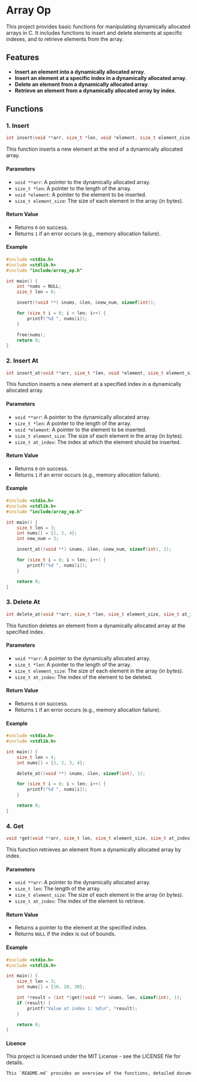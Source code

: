 # Array Op

This project provides basic functions for manipulating dynamically allocated arrays in C. It includes functions to insert and delete elements at specific indexes, and to retrieve elements from the array.

## Features

- **Insert an element into a dynamically allocated array**.
- **Insert an element at a specific index in a dynamically allocated array**.
- **Delete an element from a dynamically allocated array**.
- **Retrieve an element from a dynamically allocated array by index**.

## Functions

### 1. Insert

```c
int insert(void **arr, size_t *len, void *element, size_t element_size);
```

This function inserts a new element at the end of a dynamically allocated array.

#### Parameters

- `void **arr`: A pointer to the dynamically allocated array.
- `size_t *len`: A pointer to the length of the array.
- `void *element`: A pointer to the element to be inserted.
- `size_t element_size`: The size of each element in the array (in bytes).

#### Return Value

- Returns `0` on success.
- Returns `1` if an error occurs (e.g., memory allocation failure).

#### Example

```c
#include <stdio.h>
#include <stdlib.h>
#include "include/array_op.h"

int main() {
    int *nums = NULL;
    size_t len = 0;

    insert((void **) &nums, &len, &new_num, sizeof(int));

    for (size_t i = 0; i < len; i++) {
        printf("%d ", nums[i]);
    }

    free(nums);
    return 0;
}
```

### 2. Insert At

```c
int insert_at(void **arr, size_t *len, void *element, size_t element_size, size_t at_index);
```

This function inserts a new element at a specified index in a dynamically allocated array.

#### Parameters

- `void **arr`: A pointer to the dynamically allocated array.
- `size_t *len`: A pointer to the length of the array.
- `void *element`: A pointer to the element to be inserted.
- `size_t element_size`: The size of each element in the array (in bytes).
- `size_t at_index`: The index at which the element should be inserted.

#### Return Value

- Returns `0` on success.
- Returns `1` if an error occurs (e.g., memory allocation failure).

#### Example

```c
#include <stdio.h>
#include <stdlib.h>
#include "include/array_op.h"

int main() {
    size_t len = 3;
    int nums[] = {1, 2, 4};
    int new_num = 3;

    insert_at((void **) &nums, &len, &new_num, sizeof(int), 2);

    for (size_t i = 0; i < len; i++) {
        printf("%d ", nums[i]);
    }

    return 0;
}
```

### 3. Delete At

```c
int delete_at(void **arr, size_t *len, size_t element_size, size_t at_index);
```

This function deletes an element from a dynamically allocated array at the specified index.

#### Parameters

- `void **arr`: A pointer to the dynamically allocated array.
- `size_t *len`: A pointer to the length of the array.
- `size_t element_size`: The size of each element in the array (in bytes).
- `size_t at_index`: The index of the element to be deleted.

#### Return Value

- Returns `0` on success.
- Returns `1` if an error occurs (e.g., memory allocation failure).

#### Example

```c
#include <stdio.h>
#include <stdlib.h>

int main() {
    size_t len = 4;
    int nums[] = {1, 2, 3, 4};

    delete_at((void **) &nums, &len, sizeof(int), 1);

    for (size_t i = 0; i < len; i++) {
        printf("%d ", nums[i]);
    }

    return 0;
}
```

### 4. Get

```c
void *get(void **arr, size_t len, size_t element_size, size_t at_index);
```

This function retrieves an element from a dynamically allocated array by index.

#### Parameters

- `void **arr`: A pointer to the dynamically allocated array.
- `size_t len`: The length of the array.
- `size_t element_size`: The size of each element in the array (in bytes).
- `size_t at_index`: The index of the element to retrieve.

#### Return Value

- Returns a pointer to the element at the specified index.
- Returns `NULL` if the index is out of bounds.

#### Example

```c
#include <stdio.h>
#include <stdlib.h>

int main() {
    size_t len = 3;
    int nums[] = {10, 20, 30};

    int *result = (int *)get((void **) &nums, len, sizeof(int), 1);
    if (result) {
        printf("Value at index 1: %d\n", *result);
    }

    return 0;
}
```

#### Licence
This project is licensed under the MIT License - see the LICENSE file for details.

```bash
This `README.md` provides an overview of the functions, detailed documentation, and examples for how to use each function. You can expand it further based on more functions or specific needs in the project.
```

